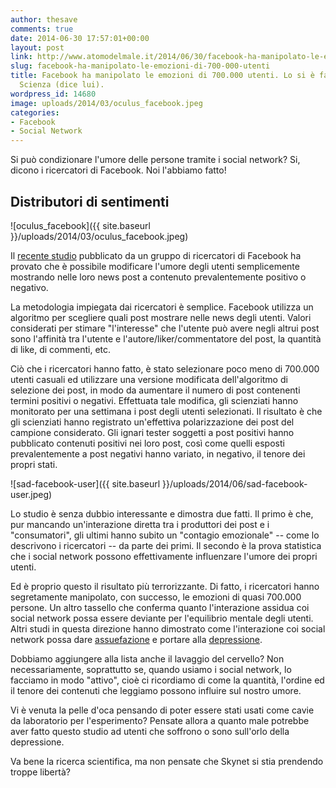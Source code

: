 ```yaml
---
author: thesave
comments: true
date: 2014-06-30 17:57:01+00:00
layout: post
link: http://www.atomodelmale.it/2014/06/30/facebook-ha-manipolato-le-emozioni-di-700-000-utenti/
slug: facebook-ha-manipolato-le-emozioni-di-700-000-utenti
title: Facebook ha manipolato le emozioni di 700.000 utenti. Lo si è fatto per la
  Scienza (dice lui).
wordpress_id: 14680
image: uploads/2014/03/oculus_facebook.jpeg
categories:
- Facebook
- Social Network
---
```


Si può condizionare l'umore delle persone tramite i social network? Si, dicono i ricercatori di Facebook. Noi l'abbiamo fatto!

## Distributori di sentimenti

![oculus_facebook]({{ site.baseurl }}/uploads/2014/03/oculus_facebook.jpeg)

Il [recente studio](http://www.pnas.org/content/111/24/8788.full) pubblicato da un gruppo di ricercatori di Facebook ha provato che è possibile modificare l'umore degli utenti semplicemente mostrando nelle loro news post a contenuto prevalentemente positivo o negativo.

La metodologia impiegata dai ricercatori è semplice. Facebook utilizza un algoritmo per scegliere quali post mostrare nelle news degli utenti. Valori considerati per stimare "l'interesse" che l'utente può avere negli altrui post sono l'affinità tra l'utente e l'autore/liker/commentatore del post, la quantità di like, di commenti, etc.

Ciò che i ricercatori hanno fatto, è stato selezionare poco meno di 700.000 utenti casuali ed utilizzare una versione modificata dell'algoritmo di selezione dei post, in modo da aumentare il numero di post contenenti termini positivi o negativi. Effettuata tale modifica, gli scienziati hanno monitorato per una settimana i post degli utenti selezionati. Il risultato è che gli scienziati hanno registrato un'effettiva polarizzazione dei post del campione considerato. Gli ignari tester soggetti a post positivi hanno pubblicato contenuti positivi nei loro post, così come quelli esposti prevalentemente a post negativi hanno variato, in negativo, il tenore dei propri stati.

![sad-facebook-user]({{ site.baseurl }}/uploads/2014/06/sad-facebook-user.jpeg)

Lo studio è senza dubbio interessante e dimostra due fatti. Il primo è che, pur mancando un'interazione diretta tra i produttori dei post e i "consumatori", gli ultimi hanno subito un "contagio emozionale" -- come lo descrivono i ricercatori -- da parte dei primi. Il secondo è la prova statistica che i social network possono effettivamente influenzare l'umore dei propri utenti.

Ed è proprio questo il risultato più terrorizzante. Di fatto, i ricercatori hanno segretamente manipolato, con successo, le emozioni di quasi 700.000 persone. Un altro tassello che conferma quanto l'interazione assidua coi social network possa essere deviante per l'equilibrio mentale degli utenti. Altri studi in questa direzione hanno dimostrato come l'interazione coi social network possa dare [assuefazione](https://d1029qjbfn721s.cloudfront.net/media/content-02%252E09%252E18%252Epr0%252E110%252E2%252E501-517andreassen.pdf) e portare alla [depressione](http://www.uvm.edu/~pdodds/files/papers/others/2011/moreno2011a.pdf).

Dobbiamo aggiungere alla lista anche il lavaggio del cervello? Non necessariamente, soprattutto se, quando usiamo i social network, lo facciamo in modo "attivo", cioè ci ricordiamo di come la quantità, l'ordine ed il tenore dei contenuti che leggiamo possono influire sul nostro umore.

Vi è venuta la pelle d'oca pensando di poter essere stati usati come cavie da laboratorio per l'esperimento? Pensate allora a quanto male potrebbe aver fatto questo studio ad utenti che soffrono o sono sull'orlo della depressione.

Va bene la ricerca scientifica, ma non pensate che Skynet si stia prendendo troppe libertà?
